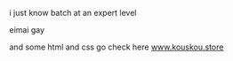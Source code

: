 i just know batch at an expert level<p>eimai gay</p>
and some html and css
go check here
www.kouskou.store
